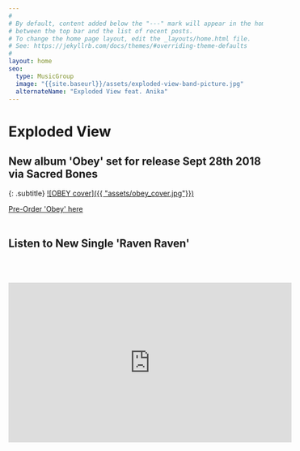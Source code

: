 ```yaml
---
#
# By default, content added below the "---" mark will appear in the home page
# between the top bar and the list of recent posts.
# To change the home page layout, edit the _layouts/home.html file.
# See: https://jekyllrb.com/docs/themes/#overriding-theme-defaults
#
layout: home
seo:
  type: MusicGroup
  image: "{{site.baseurl}}/assets/exploded-view-band-picture.jpg"
  alternateName: "Exploded View feat. Anika"
---
```


# Exploded View
## New album 'Obey' set for release Sept 28th 2018 via Sacred Bones
{: .subtitle}
[![OBEY cover]({{ "assets/obey_cover.jpg"}})](https://explodedview.bandcamp.com/)

<a class="btn btn-primary btn-lg buy" href="https://explodedview.bandcamp.com/">Pre-Order 'Obey' here</a>
<br/><br/>
## Listen to New Single 'Raven Raven'
<br/><br/>
<iframe width="560" height="315" src="https://www.youtube.com/embed/Zl-1qPg8iuE" frameborder="0" allow="autoplay; encrypted-media" allowfullscreen></iframe>
<br/><br/>
